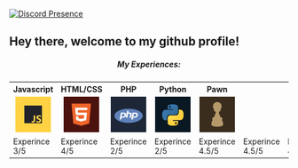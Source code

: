 [![Discord Presence](https://lanyard.cnrad.dev/api/937116391046283355)](https://discord.com/users/937116391046283355)

<h2>Hey there, welcome to my github profile!</h2>

<center>
  <h5>My Experiences:</h5>
<table>
  <tr>
    <th>Javascript</th>
    <th>HTML/CSS</th>
    <th>PHP</th>
    <th>Python</th>
    <th>Pawn</th>
  </tr>
  
  <tr>
    <td><center><img height="64em" src="https://raw.githubusercontent.com/FreddieCrew/FreddieCrew/main/images/lang-javascript.png"/></center></td>
    <td><center><img height="64em" src="https://raw.githubusercontent.com/FreddieCrew/FreddieCrew/main/images/lang-html.png"/></center></td>
    <td><center><img height="64em" src="https://raw.githubusercontent.com/FreddieCrew/FreddieCrew/main/images/lang-php.png"/></center></td>
    <td><center><img height="64em" src="https://raw.githubusercontent.com/FreddieCrew/FreddieCrew/main/images/lang-python.png"/></center></td>
    <td><center><img height="64em" src="https://raw.githubusercontent.com/FreddieCrew/FreddieCrew/main/images/lang-pawn.png"/></center></td>
  </tr>
  
  <tr>
    <td>Experince 3/5</td>
    <td>Experince 4/5</td>
    <td>Experince 2/5</td>
    <td>Experince 2/5</td>
    <td>Experince 4.5/5</td>
    <td>Experince 4.5/5</td>
    <td>Experince 4.5/5</td>
    <td>Experince 4.5/5</td>
  </tr>
  
</table>
</center>

